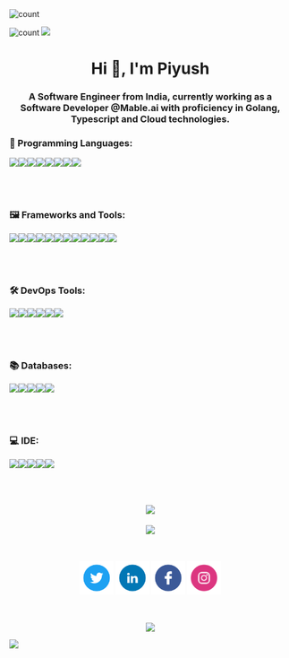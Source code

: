 
<!-- <img src="piyush-final.gif" width=100%> -->

<img src="my_banner.png" alt="count"/>

<p align="left"> <img src="https://komarev.com/ghpvc/?username=zephyrus21&label=Profile%20views&color=blueviolet&style=flat" alt="count" /> 
<img src="https://wakatime.com/badge/user/a78a30d8-e481-4ee3-884f-8a6d3abba700.svg" />
</p>

<h1 align="center">Hi 👋, I'm Piyush</h1>
<h3 align="center">A Software Engineer from India, currently working as a Software Developer @Mable.ai with proficiency in Golang, Typescript and Cloud technologies.</h3>

<!-- ### Support my work 
[Buy Me a Coffee](https://www.buymeacoffee.com/zephyrus21)
[![ko-fi](https://ko-fi.com/img/githubbutton_sm.svg)](https://ko-fi.com/Y8Y63ONS5) -->

### 📝  Programming Languages:

  <img height="42px" align="left" src="https://icon.icepanel.io/Technology/svg/C%2B%2B-%28CPlusPlus%29.svg" />
  <img height="42px" align="left" src="https://icon.icepanel.io/Technology/svg/Java.svg" />
  <img height="42px" align="left" src="https://icon.icepanel.io/Technology/svg/Go.svg" />
  <img height="42px" align="left" src="https://icon.icepanel.io/Technology/png-shadow-512/Rust.png" />
<!--   <img height="42px" align="left" src="https://icon.icepanel.io/Technology/svg/Rust.svg" /> -->
  <img height="42px" align="left" src="https://icon.icepanel.io/Technology/svg/JavaScript.svg" />
  <img height="42px" align="left" src="https://icon.icepanel.io/Technology/svg/TypeScript.svg" />
  <img height="42px" align="left" src="https://icon.icepanel.io/Technology/svg/Swift.svg" />
  <!-- <img height="42px" align="left" src="https://icon.icepanel.io/Technology/svg/Solidity.svg" /> -->
  <img height="42px" align="left" src="https://icon.icepanel.io/Technology/png-shadow-512/Solidity.png" />
<br/>
<br/>
<br/>
<br/>

### 🖼️  Frameworks and Tools:

<img height="42px" align="left" src="https://icon.icepanel.io/Technology/png-shadow-512/Next.js.png" />

<img height="42px" align="left" src="https://icon.icepanel.io/Technology/svg/React.svg" />
<img height="42px" align="left" src="https://icon.icepanel.io/Technology/svg/Redux.svg" />
<img height="42px" align="left" src="https://icon.icepanel.io/Technology/svg/GraphQL.svg" />
<img height="42px" align="left" src="https://icon.icepanel.io/Technology/svg/Svelte.svg" />

<img height="42px" align="left" src="https://icon.icepanel.io/Technology/svg/Node.js.svg" />
<img height="42px" align="left" src="https://icon.icepanel.io/Technology/svg/Nest.js.svg" />
<img height="42px" align="left" src="https://icon.icepanel.io/Technology/png-shadow-512/Socket.io.png" />
<img height="42px" align="left" src="https://icon.icepanel.io/Technology/svg/Spring.svg" />

<img height="42px" align="left" src="https://icon.icepanel.io/Technology/svg/Tailwind-CSS.svg" />

<img height="42px" align="left" src="https://icon.icepanel.io/Technology/svg/Postman.svg" />

<img height="42px" align="left" src="https://icon.icepanel.io/Technology/svg/Hardhat.svg" />

<br/>
<br/>
<br/>
<br/>

### 🛠️  DevOps Tools:

<img height="42px" align="left" src="https://icon.icepanel.io/Technology/svg/Git.svg" />
<img height="42px" align="left" src="https://icon.icepanel.io/Technology/svg/Docker.svg" />
<img height="42px" align="left" src="https://icon.icepanel.io/Technology/svg/Kubernetes.svg" />
<img height="42px" align="left" src="https://icon.icepanel.io/Technology/svg/Prometheus.svg" />
<img height="42px" align="left" src="https://icon.icepanel.io/Technology/svg/Grafana.svg" />
<img height="42px" align="left" src="https://icon.icepanel.io/Technology/png-shadow-512/Apache-Kafka.png" />
<br/>
<br/>
<br/>
<br/>

### 📚  Databases:

<img height="42px" align="left" src="https://icon.icepanel.io/Technology/svg/Firebase.svg" />
<img height="42px" align="left" src="https://icon.icepanel.io/Technology/svg/MongoDB.svg" />
<img height="42px" align="left" src="https://icon.icepanel.io/Technology/svg/Mongoose.js.svg" />
<img height="42px" align="left" src="https://icon.icepanel.io/Technology/svg/Redis.svg" />
<img height="42px" align="left" src="https://icon.icepanel.io/Technology/svg/PostgresSQL.svg" />

<!-- <img height="42px" align="left" src="https://icon.icepanel.io/Technology/svg/Blender.svg" />
<img height="42px" align="left" src="https://icon.icepanel.io/Technology/svg/Figma.svg" /> -->
<br/>
<br/>
<br/>
<br/>

### 💻  IDE:

<img height="42px" align="left" src="https://icon.icepanel.io/Technology/svg/Vim.svg" />
<img height="42px" align="left" src="https://icon.icepanel.io/Technology/svg/Visual-Studio-Code-%28VS-Code%29.svg" />
<img height="42px" align="left" src="https://icon.icepanel.io/Technology/svg/Xcode.svg" />
<img height="42px" align="left" src="https://icon.icepanel.io/Technology/svg/IntelliJ-IDEA.svg" />
<img height="42px" align="left" src="https://icon.icepanel.io/Technology/svg/Android-Studio.svg" />
<br/>
<br/>
<br/>
<br/>


<!-- <img height="42px" align="left" src="https://icon.icepanel.io/Technology/svg/Homebrew.svg" /> -->

<p align="center">
  <!-- <img src="https://github-readme-stats.vercel.app/api?username=zephyrus21&show_icons=true&theme=radical&title_color=8E2DE2&text_color=fff&icon_color=8E2DE2" alt="piyush-stats" /> -->

<img src="https://github-readme-streak-stats.herokuapp.com/?user=zephyrus21&theme=midnight-purple"/>
<br />
<!-- <img src="https://github-readme-stats.vercel.app/api/top-langs/?username=zephyrus21&show_icons=true&theme=midnight-purple&title_color=8E2DE2&text_color=fff&icon_color=8E2DE2&layout=compact"/> -->
<br/>
<img src="https://github-readme-stats.vercel.app/api/wakatime?username=zephyrus21&layout=compact&theme=midnight-purple&range=all_time"/>
<!-- <img src="https://activity-graph.herokuapp.com/graph?username=zephyrus21"/> -->
</p>


<p align="center">

<br/>
  
<p align="center">
<a href="https://twitter.com/zephyrus_io"><img src="https://github.com/aritraroy/social-icons/blob/master/twitter-icon.png?raw=true" width="60"></a>
<a href="https://www.linkedin.com/in/zephyrus21/"><img src="https://github.com/aritraroy/social-icons/blob/master/linkedin-icon.png?raw=true" width="60"></a>
<a href="https://www.facebook.com/zephyrus21/"><img src="https://github.com/aritraroy/social-icons/blob/master/facebook-icon.png?raw=true" width="60"></a>
<a href="https://www.instagram.com/zephyrus.io/"><img src="https://github.com/aritraroy/social-icons/blob/master/instagram-icon.png?raw=true" width="60"></a>
</p>

<br/>
<!-- <p align="center"><img src="gh-1.gif" width=20%><img src="gh-4.png" width=20%><img src="gh-2.gif" width=20%>
</p> -->
<p align=center>
  <img align="center" width=60% src="https://spotify-github-profile.vercel.app/api/view?uid=p9evly10gfby51rfymrv158sf&cover_image=true&theme=novatorem" />
<p>
  
<img src="footer.svg">

<!--START_SECTION:waka-->
<!--END_SECTION:waka-->
